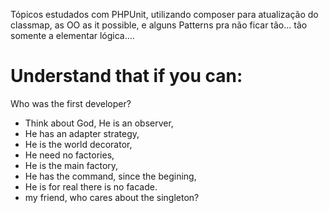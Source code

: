 Tópicos estudados com PHPUnit, utilizando composer para atualização do classmap, as OO as it possible, e alguns Patterns pra não ficar tão... tão somente a elementar lógica....


# Understand that if you can: 

 Who was the first developer?

 - Think about God, He is an observer, 
 - He has an adapter strategy, 
 - He is the world decorator, 
 - He need no factories, 
 - He is the main factory,
 - He has the command, since the begining, 
 - He is for real there is no facade. 
 - my friend, who cares about the singleton?
